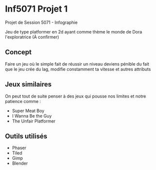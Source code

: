 # Inf5071 Projet 1
Projet de Session 5071 - Infographie

Jeu de type platformer en 2d ayant comme thème le monde de Dora l'exploratrice (À confirmer)

## Concept
Faire un jeu où le simple fait de réussir un niveau deviens pénible du fait que le jeu crée du lag, modifie constamment ta vitesse et autres attributs

## Jeux similaires
On peut tout de suite penser à des jeux qui pousse nos limites et notre patience comme :
- Super Meat Boy
- I Wanna Be the Guy
- The Unfair Platformer

## Outils utilisés
* Phaser
* Tiled
* Gimp
* Blender
